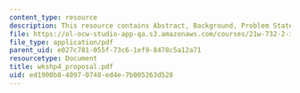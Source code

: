 ```yaml
---
content_type: resource
description: This resource contains Abstract, Background, Problem Statement.
file: https://ol-ocw-studio-app-qa.s3.amazonaws.com/courses/21w-732-2-introduction-to-technical-communication-ethics-in-science-and-technology-fall-2006/ed1900b840970748ed4e7b005263d528_wkshp4_proposal.pdf
file_type: application/pdf
parent_uid: e027c781-055f-73c6-1ef9-8478c5a12a71
resourcetype: Document
title: wkshp4_proposal.pdf
uid: ed1900b8-4097-0748-ed4e-7b005263d528
---
```


